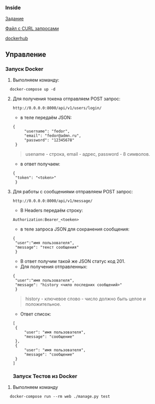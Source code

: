### Inside
[Задание](https://cloud.mail.ru/public/8Zje/V1dgCCM44) 

[Файл с CURL запросами](https://cloud.mail.ru/public/twMx/uHbLEGubY)

[dockerhub](https://hub.docker.com/repository/docker/abramtsevfv/inside_task_web)
## Управление ##
### Запуск Docker ###
1) Выполняем команду: 
```
  docker-compose up -d
 ```
2) Для получения токена отправляем POST запрос:
    ````
   http://0.0.0.0:8000/api/v1/users/login/
    ````
   - в теле передаём JSON:
   ````
   {
        "username": "fedor",
        "email": "fedor@admn.ru",
        "password": "12345678"
    }
   ````
   > usename - строка, email - адрес, password - 8 символов. 
   - в ответ получаем:
   ````
   {
    "token": "<token>"
    }
    ````
3) Для работы с сообщениями отправляем POST запрос:
    ````
   http://0.0.0.0:8000/api/v1/message/
   ````
   - В Headers передаём строку:
   ````
   Authorization:Bearer_<toeken>
   ````
   - в теле запроса JSON для сохранения сообщения:
   ````
   {
    "user":"имя пользователя",
    "message": "текст сообщения"
    }
   ````
   - В ответ получим такой же JSON статус код 201.
   - Для получения отправленных:
   ````
   {
    "user":"имя пользователя",
    "message": "history <чило последних сообщений>"
    }
    ````
   > history - ключевое слово - число должно быть целое и положительное.
    - Ответ список:
   ````
   [
    {
        "user": "имя пользователя",
        "message": "сообщение"
    },
    {
        "user": "имя пользователя",
        "message": "сообщение"
    }
   ]
   ````
   ### Запуск Тестов из Docker ###
1. Выполняем команду
```
  docker-compose run --rm web ./manage.py test